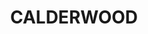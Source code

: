 ---
lastmod: '2025-04-06T06:05:20+00:00'
latitude: -34.583539
layout: suburb
longitude: 150.754592
postcode: '2527'
state: NSW
title: CALDERWOOD
url: /nsw/calderwood/
---